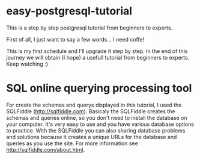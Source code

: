 # easy-postgresql-tutorial
This is a step by step postgresql tutorial from beginners to experts.

First of all, I just want to say a few words... I need coffe!

This is my first schedule and I'll upgrade it step by step. In the end of this journey we will obtain (I hope) a usefull tutorial from beginners to experts. Keep watching :)

# SQL online querying processing tool
For create the schemas and querys displayed in this tutorial, I used the SQLFiddle (http://sqlfiddle.com). Basicaly the SQLFiddle creates the schemas and queries online, so you don't need to install the database on your computer. It's very easy to use and you have various database options to practice. With the SQLFiddle you can also sharing database problems and solutions because it creates a unique URLs for the database and queries as you use the site. For more information see http://sqlfiddle.com/about.html.
